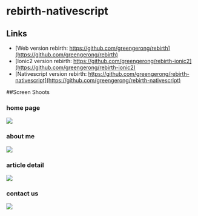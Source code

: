 rebirth-nativescript
==========

## Links

* [Web version rebirth: https://github.com/greengerong/rebirth](https://github.com/greengerong/rebirth)
* [Ionic2 version rebirth: https://github.com/greengerong/rebirth-ionic2](https://github.com/greengerong/rebirth-ionic2)
* [Nativescript version rebirth: https://github.com/greengerong/rebirth-nativescript](https://github.com/greengerong/rebirth-nativescript)


##Screen Shoots

### home page
![](./screenshoots/home.png)

### about me
![](./screenshoots/about-me.png)

### article detail
![](./screenshoots/article-detail.png)

### contact us
![](./screenshoots/contact-us.png)


